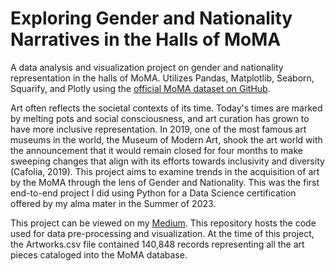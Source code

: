 # Exploring Gender and Nationality Narratives in the Halls of MoMA
A data analysis and visualization project on gender and nationality representation in the halls of MoMA. Utilizes Pandas, Matplotlib, Seaborn, Squarify, and Plotly using the [official MoMA dataset on GitHub](https://github.com/MuseumofModernArt/collection).

Art often reflects the societal contexts of its time. Today's times are marked by melting pots and social consciousness, and art curation has grown to have more inclusive representation. In 2019, one of the most famous art museums in the world, the Museum of Modern Art, shook the art world with the announcement that it would remain closed for four months to make sweeping changes that align with its efforts towards inclusivity and diversity (Cafolia, 2019). This project aims to examine trends in the acquisition of art by the MoMA through the lens of Gender and Nationality. This was the first end-to-end project I did using Python for a Data Science certification offered by my alma mater in the Summer of 2023.

This project can be viewed on my [Medium](https://medium.com/@znbzr/exploring-gender-and-nationality-narratives-in-the-halls-of-moma-db98d1dd511c). This repository hosts the code used for data pre-processing and visualization. At the time of this project, the Artworks.csv file contained 140,848 records representing all the art pieces cataloged into the MoMA database.

